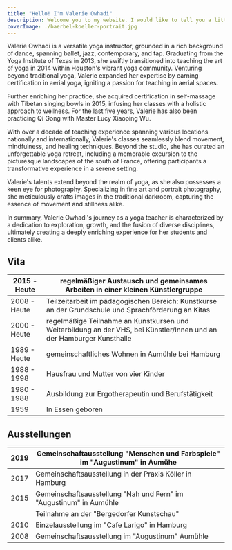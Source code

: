 ```yaml
---
title: "Hello! I'm Valerie Owhadi"
description: Welcome you to my website. I would like to tell you a little about myself and my art. I would be very happy if a picture spoke to you personally. You are welcome to contact me if you would like to commission a photo."
coverImage: ./baerbel-koeller-portrait.jpg
---
```


Valerie Owhadi is a versatile yoga instructor, grounded in a rich background of dance, spanning ballet, jazz, contemporary, and tap. Graduating from the Yoga Institute of Texas in 2013, she swiftly transitioned into teaching the art of yoga in 2014 within Houston's vibrant yoga community. Venturing beyond traditional yoga, Valerie expanded her expertise by earning certification in aerial yoga, igniting a passion for teaching in aerial spaces.

Further enriching her practice, she acquired certification in self-massage with Tibetan singing bowls in 2015, infusing her classes with a holistic approach to wellness. For the last five years, Valerie has also been practicing Qi Gong with Master Lucy Xiaoping Wu.

With over a decade of teaching experience spanning various locations nationally and internationally, Valerie's classes seamlessly blend movement, mindfulness, and healing techniques. Beyond the studio, she has curated an unforgettable yoga retreat, including a memorable excursion to the picturesque landscapes of the south of France, offering participants a transformative experience in a serene setting.

Valerie's talents extend beyond the realm of yoga, as she also possesses a keen eye for photography. Specializing in fine art and portrait photography, she meticulously crafts images in the traditional darkroom, capturing the essence of movement and stillness alike.

In summary, Valerie Owhadi's journey as a yoga teacher is characterized by a dedication to exploration, growth, and the fusion of diverse disciplines, ultimately creating a deeply enriching experience for her students and clients alike.



## Vita
| 2015 - Heute | regelmäßiger Austausch und gemeinsames Arbeiten in einer kleinen Künstlergruppe                                       |
|--------------|-----------------------------------------------------------------------------------------------------------------------|
| 2008 - Heute | Teilzeitarbeit im pädagogischen Bereich: Kunstkurse an der Grundschule und Sprachförderung an Kitas                   |
| 2000 - Heute | regelmäßige Teilnahme an Kunstkursen und Weiterbildung an der VHS, bei Künstler/Innen und an der Hamburger Kunsthalle |
| 1989 - Heute | gemeinschaftliches Wohnen in Aumühle bei Hamburg                                                                      |
| 1988 - 1998  | Hausfrau und Mutter von vier Kinder                                                                                   |
| 1980 - 1988  | Ausbildung zur Ergotherapeutin und Berufstätigkeit                                                                    |
| 1959         | In Essen geboren                                                                                                      |

## Ausstellungen
| 2019 | Gemeinschaftausstellung "Menschen und Farbspiele" im "Augustinum" in Aumühe |
|------|-----------------------------------------------------------------------------|
| 2017 | Gemeinschaftsausstellung in der Praxis Köller in Hamburg                    |
| 2015 | Gemeinschaftsausstellung "Nah und Fern" im "Augustinum" in Aumühle          |
|      | Teilnahme an der "Bergedorfer Kunstschau"                                   |
| 2010 | Einzelausstellung im "Cafe Larigo" in Hamburg                               |
| 2008 | Gemeinschaftsausstellung im "Augustinum" Aumühle                            |
